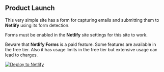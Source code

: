 ## Product Launch

This very simple site has a form for capturing emails and submitting them 
to **Netlify** using its form detection.

Forms must be enabled in the **Netlify** site settings for this site to work.

Beware that **Netlify Forms** is a paid feature. Some features are available 
in the free tier. Also it has usage limits in the free tier but extensive 
usage can lead to charges.

[![Deploy to Netlify](https://www.netlify.com/img/deploy/button.svg)](https://app.netlify.com/start/deploy?repository=https://github.com/code-jorge/netlify-sites&base=subscribe)